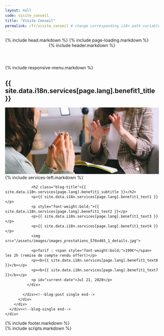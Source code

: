 ```yaml
--- 
layout: null 
code: visite_conseil 
title: "Visite Conseil" 
permalink: /fr/visite_conseil # change corresponding i18n path variable if permalink changed here! 
---
```

<html lang="en">
 {% include head.markdown %} 
 <body>
 {% include page-loading.markdown %}
<div class="wrapper">
  <header class="header-bg">
    {% include header.markdown %}
  </header><!--header end-->
  {% include responsive-menu.markdown %}
  <section class="pager-section no-bg style2">
    <div class="container">
      <div class="pager-info">
        <div class="pg-title-head">
          <h2 class="m-0">{{ site.data.i18n.services[page.lang].benefit1_title }}</h2>
        </div>
      </div>
      <div class="pger-imgs no-seduo w-auto">
        <div class="abt-imgz"><img src="/assets/images/images_prestations_570x465_1_entete.jpg" alt="pager3"></div>
      </div><!--pger-imgs end-->
      <div class="clearfix"></div>
    </div>
  </section><!--pager-section end-->
  <section class="page-content pt-0">
    <div class="container">
      <div class="blog-single">
        <div class="row">
          {% include services-left.markdown %}
          <div class="col-lg-8">
            <div class="blog-post single">
              <div class="blog-info">
                
                <h2 class="blog-title">{{ site.data.i18n.services[page.lang].benefit1_subtitle }}</h2>
                <p>{{ site.data.i18n.services[page.lang].benefit1_text1 }}</p>
                <p style="font-weight:bold;">{{ site.data.i18n.services[page.lang].benefit1_text2 }}</p>
                <p>{{ site.data.i18n.services[page.lang].benefit1_text3 }}</p>
                <p>{{ site.data.i18n.services[page.lang].benefit1_text4 }}</p>
                <img src="/assets/images/images_prestations_570x465_1_details.jpg">

                <p>Tarif : <span style="font-weight:bold;">199€*</span> les 2h (remise de compte rendu offert)</p>
                <p><b>{{ site.data.i18n.services[page.lang].benefit1_text6 }}</b></p>
                <p><b>{{ site.data.i18n.services[page.lang].benefit1_text7 }}</b></p>
                <p id="current-date">Jul 21, 2020</p>
              </div>
              
            </div><!--blog-post single end-->
          </div>
        </div>
      </div><!--blog-single end-->
    </div>
  </section><!--page-content end-->
  <footer>
    {% include footer.markdown %}
  </footer><!--footer end-->
</div><!--wrapper end-->
{% include scripts.markdown %}

</body>

</html>